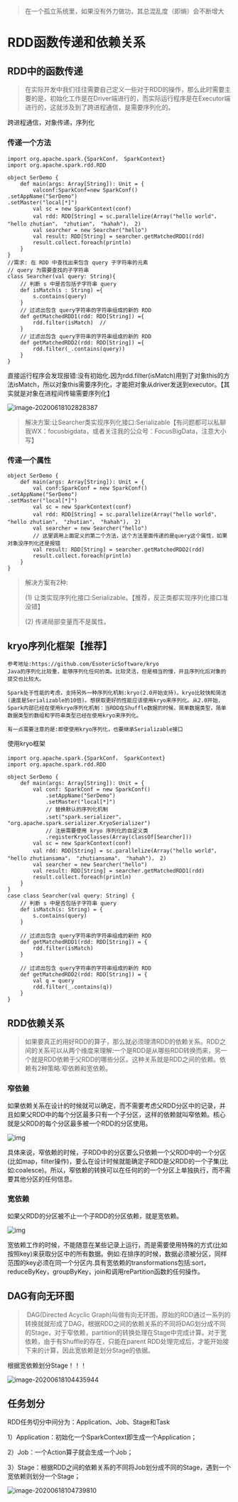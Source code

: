 >在一个孤立系统里，如果没有外力做功，其总混乱度（即熵）会不断增大

# RDD函数传递和依赖关系

## RDD中的函数传递

>​	在实际开发中我们往往需要自己定义一些对于RDD的操作，那么此时需要主要的是，初始化工作是在Driver端进行的，而实际运行程序是在Executor端进行的，这就涉及到了跨进程通信，是需要序列化的。

跨进程通信，对象传递，序列化

### 传递一个方法

```
import org.apache.spark.{SparkConf， SparkContext}
import org.apache.spark.rdd.RDD

object SerDemo {
    def main(args: Array[String]): Unit = {
        valconf:SparkConf=new SparkConf()
.setAppName("SerDemo")
.setMaster("local[*]")
        val sc = new SparkContext(conf)
        val rdd: RDD[String] = sc.parallelize(Array("hello world"， "hello zhutian"， "zhutian"， "hahah")， 2)
        val searcher = new Searcher("hello")
        val result: RDD[String] = searcher.getMatchedRDD1(rdd)
        result.collect.foreach(println)
    }
}
//需求: 在 RDD 中查找出来包含 query 子字符串的元素
// query 为需要查找的子字符串
class Searcher(val query: String){
    // 判断 s 中是否包括子字符串 query
    def isMatch(s : String) ={
        s.contains(query)
    }
    // 过滤出包含 query字符串的字符串组成的新的 RDD
    def getMatchedRDD1(rdd: RDD[String]) ={
        rdd.filter(isMatch)  //
    }
    // 过滤出包含 query字符串的字符串组成的新的 RDD
    def getMatchedRDD2(rdd: RDD[String]) ={
        rdd.filter(_.contains(query))
    }
}
```

直接运行程序会发现报错:没有初始化.因为rdd.filter(isMatch)用到了对象this的方法isMatch，所以对象this需要序列化，才能把对象从driver发送到executor。【其实就是对象在进程间传输需要序列化】

![image-20200618102828387](https://gitee.com/zhutiansama/MDPictureResitory/raw/master/img/20200618102829.png)

>解决方案:让Searcher类实现序列化接口:Serializable【有问题都可以私聊我WX：focusbigdata，或者关注我的公众号：FocusBigData，注意大小写】

### 传递一个属性

```
object SerDemo {
    def main(args: Array[String]): Unit = {
        val conf:SparkConf = new SparkConf()
.setAppName("SerDemo")
.setMaster("local[*]")
        val sc = new SparkContext(conf)
        val rdd: RDD[String] = sc.parallelize(Array("hello world"， "hello zhutian"， "zhutian"， "hahah")， 2)
        val searcher = new Searcher("hello")
        // 这里调用上面定义的第二个方法，这个方法里面传递的是query这个属性，如果对象没序列化还是报错
        val result: RDD[String] = searcher.getMatchedRDD2(rdd)
        result.collect.foreach(println)
    }
}
```

>解决方案有2种:
>
>(1) 让类实现序列化接口:Serializable。【推荐，反正类都实现序列化接口准没错】
>
>(2) 传递局部变量而不是属性。

## kryo序列化框架【推荐】

```
参考地址:https://github.com/EsotericSoftware/kryo
Java的序列化比较重，能够序列化任何的类。比较灵活，但是相当的慢，并且序列化后对象的提交也比较大。

Spark处于性能的考虑，支持另外一种序列化机制:kryo(2.0开始支持)。kryo比较快和简洁(速度是Serializable的10倍)。想获取更好的性能应该使用kryo来序列化。从2.0开始，Spark内部已经在使用kryo序列化机制：当RDD在Shuffle数据的时候，简单数据类型，简单数据类型的数组和字符串类型已经在使用kryo来序列化。

有一点需要注意的是:即使使用kryo序列化，也要继承Serializable接口
```

使用kryo框架

```
import org.apache.spark.{SparkConf， SparkContext}
import org.apache.spark.rdd.RDD

object SerDemo {
    def main(args: Array[String]): Unit = {
        val conf: SparkConf = new SparkConf()
            .setAppName("SerDemo")
            .setMaster("local[*]")
            // 替换默认的序列化机制
            .set("spark.serializer"， "org.apache.spark.serializer.KryoSerializer")
            // 注册需要使用 kryo 序列化的自定义类
            .registerKryoClasses(Array(classOf[Searcher]))
        val sc = new SparkContext(conf)
        val rdd: RDD[String] = sc.parallelize(Array("hello world"， "hello zhutiansama"， "zhutiansama"， "hahah")， 2)
        val searcher = new Searcher("hello")
        val result: RDD[String] = searcher.getMatchedRDD1(rdd)
        result.collect.foreach(println)
    }
}
case class Searcher(val query: String) {
    // 判断 s 中是否包括子字符串 query
    def isMatch(s: String) = {
        s.contains(query)
    }

    // 过滤出包含 query字符串的字符串组成的新的 RDD
    def getMatchedRDD1(rdd: RDD[String]) = {
        rdd.filter(isMatch)
    }

    // 过滤出包含 query字符串的字符串组成的新的 RDD
    def getMatchedRDD2(rdd: RDD[String]) = {
        val q = query
        rdd.filter(_.contains(q))
    }
}
```

## RDD依赖关系

> ​	如果要真正的用好RDD的算子，那么就必须理清RDD的依赖关系。RDD之间的关系可以从两个维度来理解:一个是RDD是从哪些RDD转换而来，另一个就是RDD依赖于父RDD的哪些分区。这种关系就是RDD之间的依赖。依赖有2种策略:窄依赖和宽依赖。

### 窄依赖

​	如果依赖关系在设计的时候就可以确定，而不需要考虑父RDD分区中的记录，并且如果父RDD中的每个分区最多只有一个子分区，这样的依赖就叫窄依赖。核心就是父RDD的每个分区最多被一个RDD的分区使用。

![img](https://gitee.com/zhutiansama/MDPictureResitory/raw/master/img/20200618103855.jpg) 

​	具体来说，窄依赖的时候，子RDD中的分区要么只依赖一个父RDD中的一个分区(比如map，filter操作)，要么在设计时候就能确定子RDD是父RDD的一个子集(比如:coalesce)。所以，窄依赖的转换可以在任何的的一个分区上单独执行，而不需要其他分区的任何信息。

### 宽依赖

如果父RDD的分区被不止一个子RDD的分区依赖，就是宽依赖。

![img](file:///C:\Users\ZYT\AppData\Local\Temp\ksohtml15004\wps3.jpg) 

​	宽依赖工作的时候，不能随意在某些记录上运行，而是需要使用特殊的方式(比如按照key)来获取分区中的所有数据。例如:在排序的时候，数据必须被分区，同样范围的key必须在同一个分区内.具有宽依赖的transformations包括:sort，reduceByKey，groupByKey，join和调用rePartition函数的任何操作。

##  DAG有向无环图

>​	DAG(Directed Acyclic Graph)叫做有向无环图，原始的RDD通过一系列的转换就就形成了DAG，根据RDD之间的依赖关系的不同将DAG划分成不同的Stage，对于窄依赖，partition的转换处理在Stage中完成计算。对于宽依赖，由于有Shuffle的存在，只能在parent RDD处理完成后，才能开始接下来的计算，因此宽依赖是划分Stage的依据。

根据宽依赖划分Stage！！！

![image-20200618104435944](https://gitee.com/zhutiansama/MDPictureResitory/raw/master/img/20200618104436.png)

## 任务划分

RDD任务切分中间分为：Application、Job、Stage和Task

1）Application：初始化一个SparkContext即生成一个Application；

2）Job：一个Action算子就会生成一个Job；

3）Stage：根据RDD之间的依赖关系的不同将Job划分成不同的Stage，遇到一个宽依赖则划分一个Stage；

![image-20200618104739810](https://gitee.com/zhutiansama/MDPictureResitory/raw/master/img/20200618104740.png)
